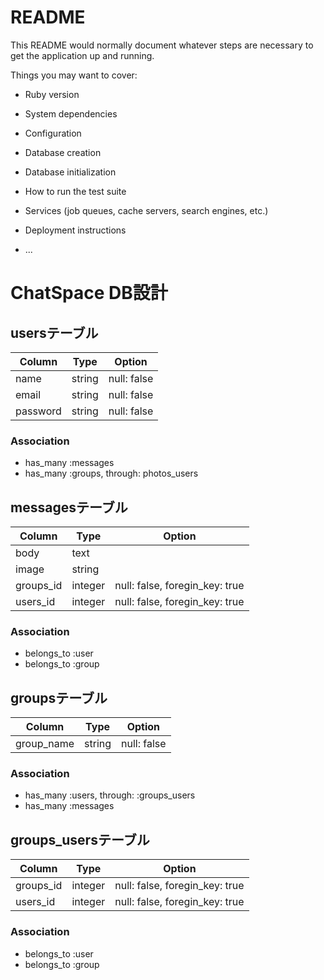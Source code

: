 # README

This README would normally document whatever steps are necessary to get the
application up and running.

Things you may want to cover:

* Ruby version

* System dependencies

* Configuration

* Database creation

* Database initialization

* How to run the test suite

* Services (job queues, cache servers, search engines, etc.)

* Deployment instructions

* ...

# ChatSpace DB設計
## usersテーブル
|Column|Type|Option|
|------|----|------|
|name|string|null: false|
|email|string|null: false|
|password|string|null: false|
### Association
- has_many :messages
- has_many :groups, through: photos_users

## messagesテーブル
|Column|Type|Option|
|------|----|------|
|body|text||
|image|string||
|groups_id|integer|null: false, foregin_key: true|
|users_id|integer|null: false, foregin_key: true|
### Association
- belongs_to :user
- belongs_to :group

## groupsテーブル
|Column|Type|Option|
|------|----|------|
|group_name|string|null: false|
### Association
- has_many :users, through: :groups_users
- has_many :messages

## groups_usersテーブル
|Column|Type|Option|
|------|----|------|
|groups_id|integer|null: false, foregin_key: true|
|users_id|integer|null: false, foregin_key: true|
### Association
- belongs_to :user
- belongs_to :group
